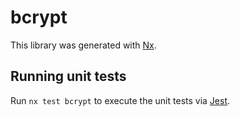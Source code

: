 # bcrypt

This library was generated with [Nx](https://nx.dev).

## Running unit tests

Run `nx test bcrypt` to execute the unit tests via [Jest](https://jestjs.io).
